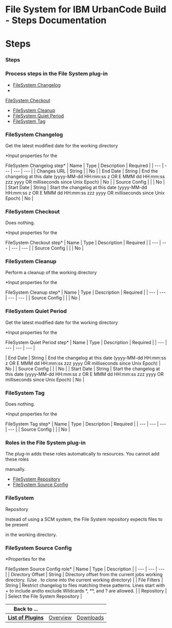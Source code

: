 
File System for IBM UrbanCode Build - Steps Documentation
=========================================================

# Steps




### Steps




 



### Process steps in the File System plug-in


* [FileSystem Changelog](#filesystem_changelog)
* 
[FileSystem Checkout](#filesystem_checkout)
* [FileSystem Cleanup](#filesystem_cleanup)
* [FileSystem Quiet 
Period](#filesystem_quiet_period)
* [FileSystem Tag](#filesystem_tag)




### FileSystem Changelog


Get the latest 
modified date for the working directory




*Input properties for the  

FileSystem Changelog step*  | Name | Type | 
Description | Required |
| --- | --- | --- | --- |
| Changes URL | String |  | No |
| End Date | String | End the 
changelog at this date (yyyy-MM-dd HH:mm:ss z OR
E MMM dd HH:mm:ss zzz yyyy OR milliseconds since Unix Epoch) | No |
| 
Source Config |  |  | No |
| Start Date | String | Start the changelog at this date (yyyy-MM-dd HH:mm:ss z OR
E MMM dd 
HH:mm:ss zzz yyyy OR milliseconds since Unix Epoch) | No |


### FileSystem Checkout


Does nothing.




*Input 
properties for the  

FileSystem Checkout step*  | Name | Type | Description | Required |
| --- | --- | --- | --- |
| 
Source Config |  |  | No |


### FileSystem Cleanup


Perform a cleanup of the working directory




*Input properties 
for the  

FileSystem Cleanup step*  | Name | Type | Description | Required |
| --- | --- | --- | --- |
| Source Config 
|  |  | No |


### FileSystem Quiet Period


Get the latest modified date for the working directory




*Input 
properties for the  

FileSystem Quiet Period step*  | Name | Type | Description | Required |
| --- | --- | --- | --- |

| End Date | String | End the changelog at this date (yyyy-MM-dd HH:mm:ss z OR
E MMM dd HH:mm:ss zzz yyyy OR 
milliseconds since Unix Epoch) | No |
| Source Config |  |  | No |
| Start Date | String | Start the changelog at this 
date (yyyy-MM-dd HH:mm:ss z OR
E MMM dd HH:mm:ss zzz yyyy OR milliseconds since Unix Epoch) | No |


### FileSystem Tag



Does nothing.




*Input properties for the  

FileSystem Tag step*  | Name | Type | Description | Required |
| --- |
 --- | --- | --- |
| Source Config |  |  | No |




### Roles in the File System plug-in


The plug-in adds these roles 
automatically to resources. You cannot add these roles  

manually.



* [FileSystem 
Repository](#filesystem_repository_role)
* [FileSystem Source Config](#filesystem_source_config_role)



### FileSystem 
Repository


Instead of using a SCM system, the File System repository expects files to be present  

in the working 
directory.



### FileSystem Source Config




*Properties for the  

FileSystem Source Config role*  | Name | Type | 
Description |
| --- | --- | --- |
| Directory Offset | String | Directory offset from the current jobs working 
directory. (Use . to clone into
the current working directory) |
| File Filters | String | Restrict changelog to files 
matching these patterns. Lines start with + to include
andto exclude.Wildcards *, **, and ? are allowed. |
| Repository 
|  | Select the File System Repository |





|Back to ...|||
| :---: | :---: | :---: |
|[**List of Plugins**](../../index.md)|[Overview](./overview.md)|[Downloads](./downloads.md)|
